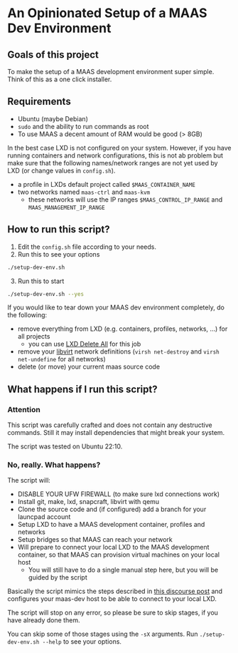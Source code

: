 # An Opinionated Setup of a MAAS Dev Environment

## Goals of this project

To make the setup of a MAAS development environment super simple.
Think of this as a one click installer.

## Requirements

* Ubuntu (maybe Debian)
* `sudo` and the ability to run commands as root
* To use MAAS a decent amount of RAM would be good (> 8GB)

In the best case LXD is not configured on your system. However, if you have running
containers and network configurations, this is not ab problem but make sure
that the following names/network ranges are not yet used by LXD (or change values in 
`config.sh`).

* a profile in LXDs default project called `$MAAS_CONTAINER_NAME`
* two networks named `maas-ctrl` and `maas-kvm`
  * these networks will use the IP ranges `$MAAS_CONTROL_IP_RANGE` and `MAAS_MANAGEMENT_IP_RANGE`


## How to run this script?

1. Edit the `config.sh` file according to your needs.
2. Run this to see your options

```sh
./setup-dev-env.sh
```
3. Run this to start
```sh
./setup-dev-env.sh --yes
```

If you would like to tear down your MAAS dev environment completely,
do the following:

* remove everything from LXD (e.g. containers, profiles, networks, ...) for all projects
  * you can use [LXD Delete All](https://github.com/tmerten/lxd-delete-all) for this job
* remove your [libvirt](https://libvirt.org/) network definitions (`virsh net-destroy` and `virsh net-undefine` for all networks)
* delete (or move) your current maas source code

## What happens if I run this script?

### Attention

This script was carefully crafted and does not contain any destructive commands.
Still it may install dependencies that might break your system.

The script was tested on Ubuntu 22:10.

### No, really. What happens?

The script will:

  * DISABLE YOUR UFW FIREWALL (to make sure lxd connections work)
  * Install git, make, lxd, snapcraft, libvirt with qemu
  * Clone the source code and (if configured) add a branch for your launcpad account
  * Setup LXD to have a MAAS development container, profiles and networks
  * Setup bridges so that MAAS can reach your network
  * Will prepare to connect your local LXD to the MAAS development container, so that MAAS can provision virtual machines on your local host
    * You will still have to do a single manual step here, but you will be guided by the script

Basically the script mimics the steps described in [this discourse post](https://discourse.maas.io/t/setting-up-a-minimal-dev-environment-with-lxd/6318) and configures your maas-dev host to be able to connect to your local LXD.

The script will stop on any error, so please be sure to skip stages, if you have already done them.

You can skip some of those stages using the `-sX` arguments. Run `./setup-dev-env.sh --help` to see your options.
